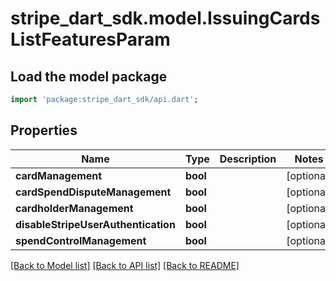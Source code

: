 # stripe_dart_sdk.model.IssuingCardsListFeaturesParam

## Load the model package
```dart
import 'package:stripe_dart_sdk/api.dart';
```

## Properties
Name | Type | Description | Notes
------------ | ------------- | ------------- | -------------
**cardManagement** | **bool** |  | [optional] 
**cardSpendDisputeManagement** | **bool** |  | [optional] 
**cardholderManagement** | **bool** |  | [optional] 
**disableStripeUserAuthentication** | **bool** |  | [optional] 
**spendControlManagement** | **bool** |  | [optional] 

[[Back to Model list]](../README.md#documentation-for-models) [[Back to API list]](../README.md#documentation-for-api-endpoints) [[Back to README]](../README.md)


